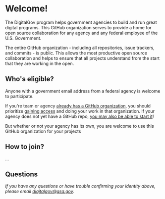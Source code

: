 # Welcome!

The DigitalGov program helps government agencies to build and run great digital programs.  This GitHub organization serves to provide a home for open source collaboration for any agency and any federal employee of the U.S. Government.  

The entire GitHub organization - including all repositories, issue trackers, and commits - is public.  This allows the most productive open source collaboration and helps to ensure that all projects understand from the start that they are working in the open.  

## Who's eligible?

Anyone with a government email address from a federal agency is welcome to participate.  

If you're team or agency [already has a GitHub organization](https://github.com/digitalgov/welcome/blob/master/faq.md#how-do-i-see-if-my-agency-already-has-its-own-github-organization), you should prioritize [gaining access](https://github.com/digitalgov/welcome/blob/master/faq.md#my-agency-has-a-github-organization-but-i-dont-know-how-to-request-access-to-it-what-should-i-do) and doing your work in that organization.  If your agency does not yet have a GitHub repo, [you may also be able to start it](https://github.com/digitalgov/welcome/blob/master/faq.md#how-do-i-set-up-a-github-organization-for-my-own-agency)!  

But whether or not your agency has its own, you are welcome to use this GitHub organization for your projects 


## How to join?  

...

## Questions

*If you have any questions or have trouble confirming your identity above, please email [digitalgov@gsa.gov](mailto:digitalgov@gsa.gov).*
